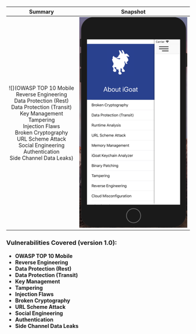 

Summary            |  Snapshot
:-------------------------:|:-------------------------:
![](OWASP TOP 10 Mobile  </br>  Reverse Engineering  </br> Data Protection (Rest)  </br> Data Protection (Transit)  </br>  Key Management  </br>  Tampering  </br> Injection Flaws </br> Broken Cryptography </br> URL Scheme Attack </br> Social Engineering </br> Authentication </br> Side Channel Data Leaks)  |  ![](https://raw.githubusercontent.com/swaroopsy/test/master/iGoat_2.png)



### Vulnerabilities Covered (version 1.0): ###
* __OWASP TOP 10 Mobile__
* __Reverse Engineering__
* __Data Protection (Rest)__
* __Data Protection (Transit)__
* __Key Management__
* __Tampering__ 
* __Injection Flaws__
* __Broken Cryptography__
* __URL Scheme Attack__
* __Social Engineering__
* __Authentication__
* __Side Channel Data Leaks__


